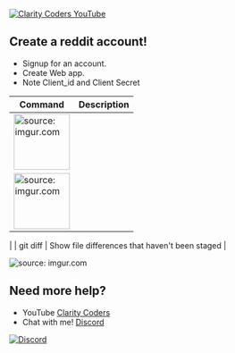 <a href="https://www.youtube.com/claritycoders" target="_blank"><img src="https://i.imgur.com/sG7xxyc.png" title="Clarity Coders YouTube" /></a>

## Create a reddit account!
- Signup for an account.
- Create Web app.
- Note Client_id and Client Secret

| Command | Description |
| --- | --- |
| <img src="https://i.imgur.com/l5tWhOW.png" title="source: imgur.com" width="100" />
 | <img src="https://i.imgur.com/Ir7Nqx6.png" title="source: imgur.com" width="100" />
 |
| git diff | Show file differences that haven't been staged |

<img src="https://i.imgur.com/l5tWhOW.png" title="source: imgur.com" />

## Need more help?
- YouTube <a href="https://www.youtube.com/claritycoders" target="_blank">Clarity Coders</a>
- Chat with me! <a href="https://discord.gg/cAWW5qq" target="_blank">Discord</a>

<a href="https://discord.gg/cAWW5qq"><img
                alt="Discord"
                src="https://img.shields.io/discord/709518323720912956"></a>
